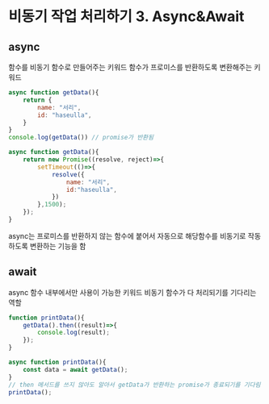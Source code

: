 # 비동기 작업 처리하기 3. Async&Await
## async
함수를 비동기 함수로 만들어주는 키워드
함수가 프로미스를 반환하도록 변환해주는 키워드

```javascript
async function getData(){
    return {
        name: "서리",
        id: "haseulla",
    }
}
console.log(getData()) // promise가 반환됨

async function getData(){
    return new Promise((resolve, reject)=>{
        setTimeout(()=>{
            resolve({
                name: "서리",
                id:"haseulla",
            })
        },1500);
    });
}
```
async는 프로미스를 반환하지 않는 함수에 붙어서 자동으로 해당함수를 비동기로 작동하도록 변환하는 기능을 함

## await
async 함수 내부에서만 사용이 가능한 키워드
비동기 함수가 다 처리되기를 기다리는 역할

```javascript
function printData(){
    getData().then((result)=>{
        console.log(result);
    });
}

async function printData(){
    const data = await getData();
}
// then 메서드를 쓰지 않아도 알아서 getData가 반환하는 promise가 종료되기를 기다림
printData();
```


